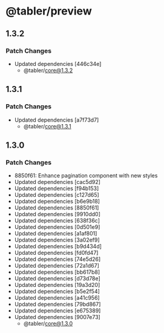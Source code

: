 # @tabler/preview

## 1.3.2

### Patch Changes

- Updated dependencies [446c34e]
  - @tabler/core@1.3.2

## 1.3.1

### Patch Changes

- Updated dependencies [a7f73d7]
  - @tabler/core@1.3.1

## 1.3.0

### Patch Changes

- 8850f61: Enhance pagination component with new styles
- Updated dependencies [cac5d92]
- Updated dependencies [f94b153]
- Updated dependencies [c127d65]
- Updated dependencies [b6e9b18]
- Updated dependencies [8850f61]
- Updated dependencies [9910dd0]
- Updated dependencies [638f36c]
- Updated dependencies [0d501e9]
- Updated dependencies [a1af801]
- Updated dependencies [3a02ef9]
- Updated dependencies [b9d434d]
- Updated dependencies [fd0fd47]
- Updated dependencies [74e5d26]
- Updated dependencies [72a1d67]
- Updated dependencies [bb617b8]
- Updated dependencies [d73d78e]
- Updated dependencies [19a3d20]
- Updated dependencies [b5e2f54]
- Updated dependencies [a41c956]
- Updated dependencies [79bd867]
- Updated dependencies [e675389]
- Updated dependencies [9007e73]
  - @tabler/core@1.3.0
